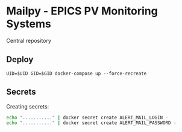 Mailpy - EPICS PV Monitoring Systems
====================================

Central repository

Deploy
------
```command
UID=$UID GID=$GID docker-compose up --force-recreate
```

Secrets
-------
Creating secrets:

```bash
echo "..........." | docker secret create ALERT_MAIL_LOGIN -
echo "..........." | docker secret create ALERT_MAIL_PASSWORD -
```
